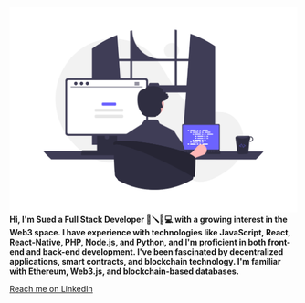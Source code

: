 ![full-stack developer](https://raw.githubusercontent.com/iSued/iSued/main/image.png)
**Hi, I'm Sued a Full Stack Developer 🔩🪛🔨💻 with a growing interest in the Web3 space. I have experience with technologies like JavaScript, React, React-Native, PHP, Node.js, and Python, and I'm proficient in both front-end and back-end development. I've been fascinated by decentralized applications, smart contracts, and blockchain technology. I'm familiar with Ethereum, Web3.js, and blockchain-based databases.**

[Reach me on LinkedIn](https://www.linkedin.com/in/sued-sinani-b2447120a/)
